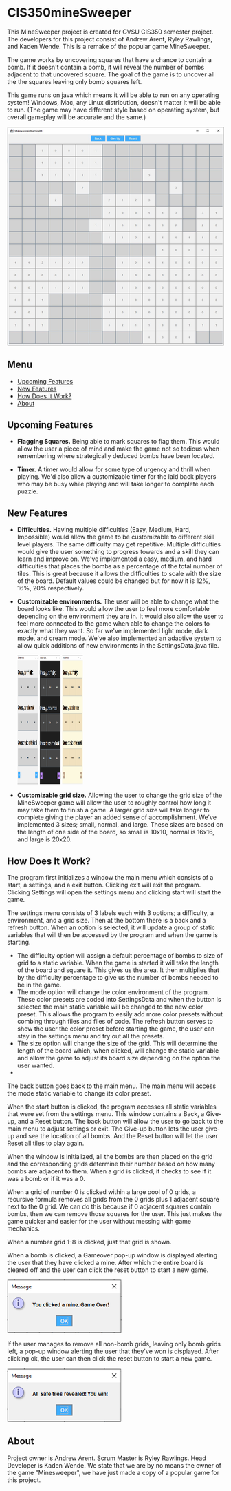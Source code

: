 # CIS350mineSweeper

This MineSweeper project is created for GVSU CIS350 semester project. The developers for this project consist of Andrew Arent, Ryley Rawlings, and Kaden Wende. This is a remake of the popular game MineSweeper. 

The game works by uncovering squares that have a chance to contain a bomb. If it doesn't contain a bomb, it will reveal the number of bombs adjacent to that uncovered square. The goal of the game is to uncover all the the squares leaving only bomb squares left. 

This game runs on java which means it will be able to run on any operating system! Windows, Mac, any Linux distribution, doesn't matter it will be able to run. (The game may have different style based on operating system, but overall gameplay will be accurate and the same.)

<img src="https://github.com/AndrewACodes/CIS350mineSweeper/blob/main/READMEpics/minesweeper_pic2.jpg" alt="---" style="max-width: 100%;" />

## Menu

- [Upcoming Features](#upcoming-features)
- [New Features](#new-features)
- [How Does It Work?](#how-does-it-work)
- [About](#about)

## Upcoming Features
- **Flagging Squares.** Being able to mark squares to flag them. This would allow the user a piece of mind and make the game not so tedious when remembering where strategically deduced bombs have been located.


- **Timer.** A timer would allow for some type of urgency and thrill when playing. We'd also allow a customizable timer for the laid back players who may be busy while playing and will take longer to complete each puzzle.

## New Features
- **Difficulties.** Having multiple difficulties (Easy, Medium, Hard, Impossible) would allow the game to be customizable to different skill level players. The same difficulty may get repetitive. Multiple difficulties would give the user something to progress towards and a skill they can learn and improve on. We've implemented a easy, medium, and hard difficulties that places the bombs as a percentage of the total number of tiles. This is great because it allows the difficulties to scale with the size of the board. Default values could be changed but for now it is 12%, 16%, 20% respectively.


- **Customizable environments.** The user will be able to change what the board looks like. This would allow the user to feel more comfortable depending on the environment they are in. It would also allow the user to feel more connected to the game when able to change the colors to exactly what they want. So far we've implemented light mode, dark mode, and cream mode. We've also implemented an adaptive system to allow quick additions of new environments in the SettingsData.java file.<div style="page-break-after: always"></div>
  <img src="https://github.com/AndrewACodes/CIS350mineSweeper/blob/main/READMEpics/settingsMenuLight.png" width="230" height="300" alt="---" style="max-width: 10%;" />
  <img src="https://github.com/AndrewACodes/CIS350mineSweeper/blob/main/READMEpics/settingsMenuDark.png" width="230" height="300" alt="---" style="max-width: 10%;" />
  <img src="https://github.com/AndrewACodes/CIS350mineSweeper/blob/main/READMEpics/settingsMenuCream.png" width="230" height="300" alt="---" style="max-width: 10%;" />


- **Customizable grid size.** Allowing the user to change the grid size of the MineSweeper game will allow the user to roughly control how long it may take them to finish a game. A larger grid size will take longer to complete giving the player an added sense of accomplishment. We've implemented 3 sizes; small, normal, and large. These sizes are based on the length of one side of the board, so small is 10x10, normal is 16x16, and large is 20x20.

## How Does It Work?

The program first initializes a window the main menu which consists of a start, a settings, and a exit button. Clicking exit will exit the program. Clicking Settings will open the settings menu and clicking start will start the game. 

The settings menu consists of 3 labels each with 3 options; a difficulty, a environment, and a grid size. Then at the bottom there is a back and a refresh button. When an option is selected, it will update a group of static variables that will then be accessed by the program and when the game is starting.
- The difficulty option will assign a default percentage of bombs to size of grid to a static variable. When the game is started it will take the length of the board and square it. This gives us the area. It then multiplies that by the difficulty percentage to give us the number of bombs needed to be in the game.
- The mode option will change the color environment of the program. These color presets are coded into SettingsData and when the button is selected the main static variable will be changed to the new color preset. This allows the program to easily add more color presets without combing through files and files of code. The refresh button serves to show the user the color preset before starting the game, the user can stay in the settings menu and try out all the presets.
- The size option will change the size of the grid. This will determine the length of the board which, when clicked, will change the static variable and allow the game to adjust its board size depending on the option the user wanted. 
- 
The back button goes back to the main menu. The main menu will access the mode static variable to change its color preset.

When the start button is clicked, the program accesses all static variables that were set from the settings menu. This window contains a Back, a Give-up, and a Reset button. The back button will allow the user to go back to the main menu to adjust settings or exit. The Give-up button lets the user give-up and see the location of all bombs. And the Reset button will let the user Reset all tiles to play again. 

When the window is initialized, all the bombs are then placed on the grid and the corresponding grids determine their number based on how many bombs are adjacent to them. When a grid is clicked, it checks to see if it was a bomb or if it was a 0. 

When a grid of number 0 is clicked within a large pool of 0 grids, a recursive formula removes all grids from the 0 grids plus 1 adjacent square next to the 0 grid. We can do this because if 0 adjacent squares contain bombs, then we can remove those squares for the user. This just makes the game quicker and easier for the user without messing with game mechanics. 

When a number grid 1-8 is clicked, just that grid is shown. 

When a bomb is clicked, a Gameover pop-up window is displayed alerting the user that they have clicked a mine. After which the entire board is cleared off and the user can click the reset button to start a new game. 

<img src="https://github.com/AndrewACodes/CIS350mineSweeper/blob/main/READMEpics/youlostminesweeper2.0.png" alt="---" style="max-width: 100%;" />

If the user manages to remove all non-bomb grids, leaving only bomb grids left, a pop-up window alerting the user that they've won is displayed. After clicking ok, the user can then click the reset button to start a new game.

<img src="https://github.com/AndrewACodes/CIS350mineSweeper/blob/main/READMEpics/youwonminesweeper2.0.png" alt="---" style="max-width: 100%;" />

## About

Project owner is Andrew Arent. Scrum Master is Ryley Rawlings. Head Developer is Kaden Wende. We state that we are by no means the owner of the game "Minesweeper", we have just made a copy of a popular game for this project.
